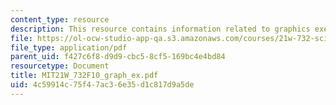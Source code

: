 ```yaml
---
content_type: resource
description: This resource contains information related to graphics exercise.
file: https://ol-ocw-studio-app-qa.s3.amazonaws.com/courses/21w-732-science-writing-and-new-media-fall-2010/4c59914c75f47ac36e35d1c817d9a5de_MIT21W_732F10_graph_ex.pdf
file_type: application/pdf
parent_uid: f427c6f8-d9d9-cbc5-8cf5-169bc4e4bd84
resourcetype: Document
title: MIT21W_732F10_graph_ex.pdf
uid: 4c59914c-75f4-7ac3-6e35-d1c817d9a5de
---
```


